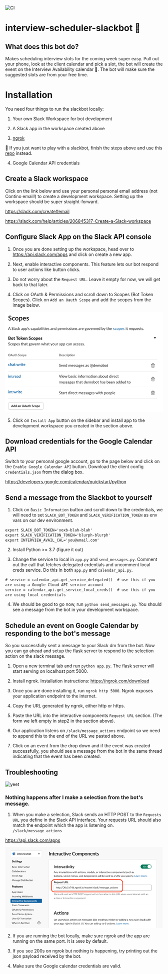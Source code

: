 ![CI](https://github.com/contino/interview-scheduler-slackbot/workflows/CI/badge.svg?branch=master)
# interview-scheduler-slackbot 🤖

## What does this bot do?

Makes scheduling interview slots for the coming week super easy. Pull out your phone, look at the client calendar and pick a slot, the bot will create the event on the Interview Availability calendar 🤯. The bot will make sure the suggested slots are from your free time.

# Installation

You need four things to run the slackbot locally:

1) Your own Slack Workspace for bot development

2) A Slack app in the workspace created above

3) [ngrok](https://ngrok.com/download)

🛑 If you just want to play with a slackbot, finish the steps above and use this [repo](https://github.com/ashokgadeking/python-message-menu-example/tree/blocks_messages) instead.

4) Google Calendar API credentials

## Create a Slack workspace

Click on the link below and use your personal personal email address (not Contino email!) to create a development workspace. Setting up the workspace should be super straight-forward.

https://slack.com/create#email

https://slack.com/help/articles/206845317-Create-a-Slack-workspace

## Configure Slack App on the Slack API console

1) Once you are done setting up the workspace, head over to https://api.slack.com/apps and click on create a new app.

2) Next, enable interactive components. This feature lets our bot respond to user actions like button clicks.

3) Do not worry about the `Request URL`. Leave it empty for now, we will get back to that later.

4) Click on OAuth & Permissions and scroll down to Scopes (Bot Token Scopes). Click on `Add an Oauth Scope` and add the scopes from the image below.

![screen capture](./images/scopes.png)

5) Click on `Install App` button on the sidebar and install app to the development workspace you created in the section above.

## Download credentials for the Google Calendar API

Switch to your personal google account, go to the page below and click on the `Enable Google Calendar API` button. Download the client config `credentials.json` from the dialog box.

https://developers.google.com/calendar/quickstart/python

## Send a message from the Slackbot to yourself

1) Click on `Basic Information` button and scroll down to the credentials, we will need to set `SLACK_BOT_TOKEN` and `SLACK_VERIFICATION_TOKEN` as env vars on our dev environment.

```
export SLACK_BOT_TOKEN='xoxb-blah-blah'
export SLACK_VERIFICATION_TOKEN='blurph-blurph'
export INTERVIEW_AVAIL_CAL='you@email.com'
```

2) Install Python >= 3.7 (figure it out)

3) Change the service to local in `app.py` and `send_messages.py`. Comment out the call that fetches delegated crdentials and uncomment local creds service. Do this in both `app.py` and `calendar_api.py`.

```
# service = calendar_api.get_service_delegated()  # use this if you are using a Google Cloud API service account
service = calendar_api.get_service_local_creds()  # use this if you are using local credentials
```

4) We should be good to go now, run `python send_messages.py`. You should see a message from the bot in your development workspace.

## Schedule an event on Google Calendar by responding to the bot's message

So you successfully sent a message to your Slack dm from the bot. Now you can go ahead and setup the flask server to respond to the selection action on the slack message.

1) Open a new terminal tab and run `python app.py`. The flask server will start serving on localhost port 5000.

2) Install ngrok. Installation instructions: https://ngrok.com/download

3) Once you are done installing it, run `ngrok http 5000`. Ngrok exposes your application endpoint to the internet.

4) Copy the URL generated by ngrok, either http or https.

5) Paste the URL into the interactive components `Request URL` section. (The form we left empty in step2 in the section above).

6) Our application listens on `/slack/message_actions` endpoint so we need to append this to the end of the URL we pasted above.

7) Click on an event from the drop down and if the event was created successfully, you should see a message from the bot in the same thread indicating that the event has been created.

## Troubleshooting

![yeet](https://media.giphy.com/media/ZQBH5pvoyiZSE/giphy.gif)

### Nothing happens after I make a selection from the bot's message.

1) When you make a selection, Slack sends an HTTP POST to the `Requests URL` you define in the Slack API interface. Your requests URL should also match the endpoint which the app is listening on. `/slack/message_actions`

https://api.slack.com/apps

![screen capture](./images/requestsurl.png)

2) If you are running the bot locally, make sure ngrok and the app are running on the same port. It is `5000` by default.

2) If you see 200s on ngrok but nothing is happening, try printing out the json payload received by the bot.

3) Make sure the Google calendar credentials are valid.
